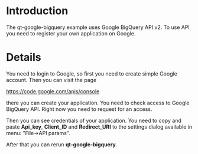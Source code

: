 # Introduction #

The qt-google-bigquery example uses Google BigQuery API v2.
To use API you need to register your own application on Google.


# Details #

You need to login to Google, so first you need to create simple Google account.
Then you can visit the page

https://code.google.com/apis/console

there you can create your application. You need to check access to Google BigQuery API.
Right now you need to request for an access.

Then  you can see credentials of your application. You need to copy and paste **Api\_key**, **Client\_ID** and **Redirect\_URI** to the settings dialog available in menu: "File->API params".

After that you can rerun **qt-google-bigquery**.